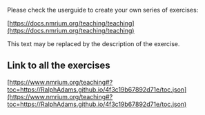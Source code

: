 Please check the userguide to create your own series of exercises:

[https://docs.nmrium.org/teaching/teaching](https://docs.nmrium.org/teaching/teaching)

This text may be replaced by the description of the exercise.

## Link to all the exercises

[https://www.nmrium.org/teaching#?toc=https://RalphAdams.github.io/4f3c19b67892d71e/toc.json](https://www.nmrium.org/teaching#?toc=https://RalphAdams.github.io/4f3c19b67892d71e/toc.json)

